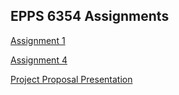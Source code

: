 
## EPPS 6354 Assignments 
[Assignment 1](https://docs.google.com/presentation/d/1Tfmt-AbtYU_lzjVtXiqIaHas2Kp8GF3ljxSHfIkC5yg/edit?usp=sharing)

[Assignment 4](https://docs.google.com/presentation/d/1mQqRCkZwOI9fgRZKXxJQigCpuOyo6MJlL_o5rUWlZZo/edit?usp=sharing)

[Project Proposal Presentation](https://docs.google.com/presentation/d/1mWs758CjVrsyBQWGlUQpBYjPV250VY5niAG2IyPrvcw/edit?usp=sharing)


